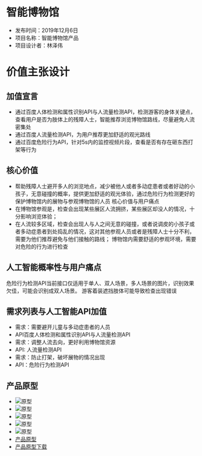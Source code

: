 # 智能博物馆
- 发布时间：2019年12月6日
- 项目名称：智能博物馆产品
- 项目设计者：林泽伟
# 价值主张设计
## 加值宣言
- 通过百度人体检测和属性识别API与人流量检测API，检测游客的身体关键点，查看用户是否为肢体上的残障人士，智能推荐浏览博物馆路线，尽量避免人流密集处
- 通过百度人流量检测API，为用户推荐更加舒适的观光路线
- 通过百度危险行为API，针对5s内的监控视频片段，查看是否有存在砸东西打架等行为
## 核心价值
- 帮助残障人士避开多人的浏览地点，减少被他人或者多动症患者或者好动的小孩子，无意碰撞的概率，提供更加舒适的观光体验，通过危险行为检测更好的保护博物馆内的展物与参观博物馆的人员
核心价值与用户痛点 
- 在博物馆参观是，检查会出现某些展区人流拥挤，某些展区却没人的情况，十分影响浏览体验；
- 在人流较多区域，检查会出现人与人之间无意的碰撞，或者说调皮的小孩子或者多动症患者到处捣乱的情况，这对其他参观人员或者是残障人士十分不利，需要为他们推荐避免与他们接触的路线；
博物馆内需要舒适的参观环境，需要对危险的行为进行检查

## 人工智能概率性与用户痛点
危险行为检测API当前接口仅适用于单人、双人场景，多人场景的图片，识别效果欠佳，可能会识别成双人场景。
游客着装遮挡肢体可能导致检查出现错误

 


 

## 需求列表与人工智能API加值
- 需求：需要避开儿童与多动症患者的人员
 - API百度人体检测和属性识别API与人流量检测API
- 需求：调整人流去向，更好利用博物馆资源
 - API: 人流量检测API
- 需求：防止打架，破坏展物的情况出现
 - API：危险行为检测API
 
 ## 产品原型
 - ![原型](https://github.com/Hinata013/api/blob/master/qqqq.png)
 - ![原型](https://github.com/Hinata013/api/blob/master/2222.png)
 - ![原型](https://github.com/Hinata013/api/blob/master/3333.png)
 - ![原型](https://github.com/Hinata013/api/blob/master/4444.png)
 - ![原型](https://github.com/Hinata013/api/blob/master/5555.png)
- [产品原型](http://nfunm053.gitee.io/ap/#id=k5j8n8&p=%E6%8F%90%E7%A4%BA%E7%95%8C%E9%9D%A2%EF%BC%88%E9%A6%96%E9%A1%B5%EF%BC%89)
- [产品原型下载]( https://github.com/Hinata013/17API-/blob/master/%E5%8D%9A%E7%89%A9%E9%A6%86.rp)
 

